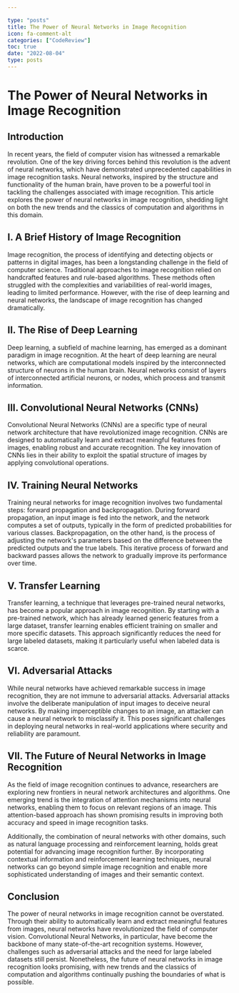```yaml
---

type: "posts"
title: The Power of Neural Networks in Image Recognition
icon: fa-comment-alt
categories: ["CodeReview"]
toc: true
date: "2022-08-04"
type: posts
---
```





# The Power of Neural Networks in Image Recognition

## Introduction

In recent years, the field of computer vision has witnessed a remarkable revolution. One of the key driving forces behind this revolution is the advent of neural networks, which have demonstrated unprecedented capabilities in image recognition tasks. Neural networks, inspired by the structure and functionality of the human brain, have proven to be a powerful tool in tackling the challenges associated with image recognition. This article explores the power of neural networks in image recognition, shedding light on both the new trends and the classics of computation and algorithms in this domain.

## I. A Brief History of Image Recognition

Image recognition, the process of identifying and detecting objects or patterns in digital images, has been a longstanding challenge in the field of computer science. Traditional approaches to image recognition relied on handcrafted features and rule-based algorithms. These methods often struggled with the complexities and variabilities of real-world images, leading to limited performance. However, with the rise of deep learning and neural networks, the landscape of image recognition has changed dramatically.

## II. The Rise of Deep Learning

Deep learning, a subfield of machine learning, has emerged as a dominant paradigm in image recognition. At the heart of deep learning are neural networks, which are computational models inspired by the interconnected structure of neurons in the human brain. Neural networks consist of layers of interconnected artificial neurons, or nodes, which process and transmit information.

## III. Convolutional Neural Networks (CNNs)

Convolutional Neural Networks (CNNs) are a specific type of neural network architecture that have revolutionized image recognition. CNNs are designed to automatically learn and extract meaningful features from images, enabling robust and accurate recognition. The key innovation of CNNs lies in their ability to exploit the spatial structure of images by applying convolutional operations.

## IV. Training Neural Networks

Training neural networks for image recognition involves two fundamental steps: forward propagation and backpropagation. During forward propagation, an input image is fed into the network, and the network computes a set of outputs, typically in the form of predicted probabilities for various classes. Backpropagation, on the other hand, is the process of adjusting the network's parameters based on the difference between the predicted outputs and the true labels. This iterative process of forward and backward passes allows the network to gradually improve its performance over time.

## V. Transfer Learning

Transfer learning, a technique that leverages pre-trained neural networks, has become a popular approach in image recognition. By starting with a pre-trained network, which has already learned generic features from a large dataset, transfer learning enables efficient training on smaller and more specific datasets. This approach significantly reduces the need for large labeled datasets, making it particularly useful when labeled data is scarce.

## VI. Adversarial Attacks

While neural networks have achieved remarkable success in image recognition, they are not immune to adversarial attacks. Adversarial attacks involve the deliberate manipulation of input images to deceive neural networks. By making imperceptible changes to an image, an attacker can cause a neural network to misclassify it. This poses significant challenges in deploying neural networks in real-world applications where security and reliability are paramount.

## VII. The Future of Neural Networks in Image Recognition

As the field of image recognition continues to advance, researchers are exploring new frontiers in neural network architectures and algorithms. One emerging trend is the integration of attention mechanisms into neural networks, enabling them to focus on relevant regions of an image. This attention-based approach has shown promising results in improving both accuracy and speed in image recognition tasks.

Additionally, the combination of neural networks with other domains, such as natural language processing and reinforcement learning, holds great potential for advancing image recognition further. By incorporating contextual information and reinforcement learning techniques, neural networks can go beyond simple image recognition and enable more sophisticated understanding of images and their semantic context.

## Conclusion

The power of neural networks in image recognition cannot be overstated. Through their ability to automatically learn and extract meaningful features from images, neural networks have revolutionized the field of computer vision. Convolutional Neural Networks, in particular, have become the backbone of many state-of-the-art recognition systems. However, challenges such as adversarial attacks and the need for large labeled datasets still persist. Nonetheless, the future of neural networks in image recognition looks promising, with new trends and the classics of computation and algorithms continually pushing the boundaries of what is possible.